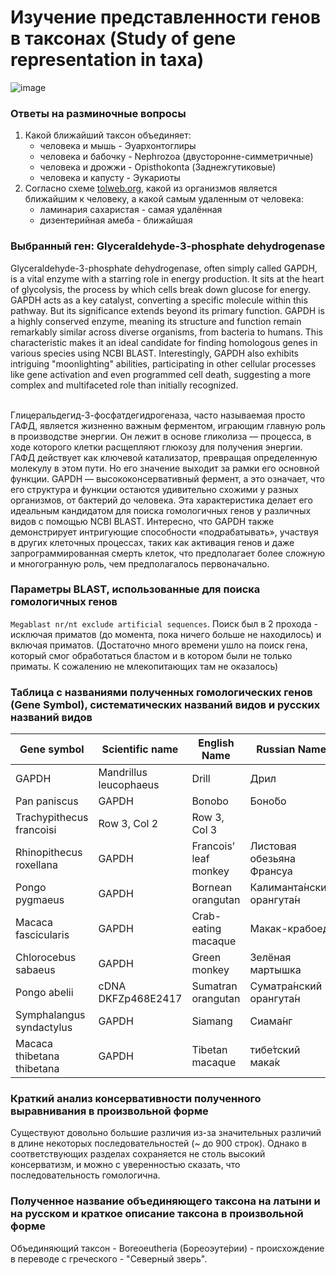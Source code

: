# Изучение представленности генов в таксонах (Study of gene representation in taxa)
![image](https://github.com/benmasud/nsu-bio-informatics-1/assets/69720999/fc6f04b2-4c92-4755-bd19-8d1e7bb044c4)

### Ответы на разминочные вопросы
1. Какой ближайший таксон объединяет:
   - человека и мышь - Эуархонтоглиры
   - человека и бабочку - Nephrozoa (двусторонне-симметричные)
   - человека и дрожжи - Opisthokonta (Заднежгутиковые)
   - человека и капусту - Эукариоты
2. Согласно схеме [tolweb.org](http://tolweb.org/Eukaryotes/3), какой из организмов является ближайшим к человеку, а какой самым удаленным от человека:
   - ламинария сахаристая - самая удалённая
   - дизентерийная амеба - ближайшая

### Выбранный ген: Glyceraldehyde-3-phosphate dehydrogenase
Glyceraldehyde-3-phosphate dehydrogenase, often simply called GAPDH, is a vital enzyme with a starring role in energy production. It sits at the heart of glycolysis, the process by which cells break down glucose for energy. GAPDH acts as a key catalyst, converting a specific molecule within this pathway. But its significance extends beyond its primary function. GAPDH is a highly conserved enzyme, meaning its structure and function remain remarkably similar across diverse organisms, from bacteria to humans. This characteristic makes it an ideal candidate for finding homologous genes in various species using NCBI BLAST. Interestingly, GAPDH also exhibits intriguing "moonlighting" abilities, participating in other cellular processes like gene activation and even programmed cell death, suggesting a more complex and multifaceted role than initially recognized.

<br>
Глицеральдегид-3-фосфатдегидрогеназа, часто называемая просто ГАФД, является жизненно важным ферментом, играющим главную роль в производстве энергии. Он лежит в основе гликолиза — процесса, в ходе которого клетки расщепляют глюкозу для получения энергии. ГАФД действует как ключевой катализатор, превращая определенную молекулу в этом пути. Но его значение выходит за рамки его основной функции. GAPDH — высококонсервативный фермент, а это означает, что его структура и функции остаются удивительно схожими у разных организмов, от бактерий до человека. Эта характеристика делает его идеальным кандидатом для поиска гомологичных генов у различных видов с помощью NCBI BLAST. Интересно, что GAPDH также демонстрирует интригующие способности «подрабатывать», участвуя в других клеточных процессах, таких как активация генов и даже запрограммированная смерть клеток, что предполагает более сложную и многогранную роль, чем предполагалось первоначально.


### Параметры BLAST, использованные для поиска гомологичных генов
`Megablast nr/nt exclude artificial sequences`. Поиск был в 2 прохода - исключая приматов (до момента, пока ничего больше не находилось) и включая приматов.
(Достаточно много времени ушло на поиск гена, который смог обработаться бластом и в котором были не только приматы. К сожалению не млекопитающих там не оказалось)

### Таблица с названиями полученных гомологических генов (Gene Symbol), систематических названий видов и русских названий видов

<table>
  <thead>
    <tr>
      <th>Gene symbol</th>
      <th>Scientific name</th>
      <th>English Name</th>
      <th>Russian Name</th>
      <th>Query Cover</th>
      <th>Total Score</th>
    </tr>
  </thead>
  <tbody>
    <tr>
      <td>GAPDH</td>
      <td>Mandrillus leucophaeus </td>
      <td>Drill</td>
      <td>Дрил </td>
      <td>60%</td>
      <td>3628</td>
    </tr>
    <tr>
      <td>Pan paniscus</td>
      <td>GAPDH</td>
      <td>Bonobo </td>
      <td>Боно́бо</td>
      <td>36%</td>
      <td>2614</td>
    </tr>
    <tr>
      <td>Trachypithecus francoisi </td>
      <td>Row 3, Col 2</td>
      <td>Row 3, Col 3</td>
    </tr>
    <tr>
      <td>Rhinopithecus roxellana </td>
      <td>GAPDH</td>
      <td>Francois’ leaf monkey</td>
      <td>Листовая обезьяна Франсуа</td>
      <td>32%</td>
      <td>2205</td>
    </tr>
    <tr>
      <td>Pongo pygmaeus</td>
      <td>GAPDH</td>
      <td>Bornean orangutan</td>
      <td>Калиманта́нский орангута́н</td>
      <td>32%</td>
      <td>2272</td>
    </tr>
    <tr>
      <td>Macaca fascicularis </td>
      <td>GAPDH</td>
      <td>Crab-eating macaque</td>
      <td>Макак-крабоед</td>
      <td>34%</td>
      <td>2258</td>
    </tr>
    <tr>
      <td>Chlorocebus sabaeus </td>
      <td>GAPDH</td>
      <td>Green monkey</td>
      <td>Зелёная мартышка</td>
      <td>32%</td>
      <td>2187</td>
    </tr>
    <tr>
      <td>Pongo abelii  </td>
      <td>cDNA DKFZp468E2417 </td>
      <td>Sumatran orangutan</td>
      <td>Суматра́нский орангута́н </td>
      <td>32%</td>
      <td>2266</td>
    </tr>
    <tr>
      <td>Symphalangus syndactylus </td>
      <td>GAPDH</td>
      <td>Siamang</td>
      <td>Сиама́нг </td>
      <td>32%</td>
      <td>2273</td>
    </tr>
    <tr>
      <td>Macaca thibetana thibetana </td>
      <td>GAPDH</td>
      <td>Tibetan macaque</td>
      <td>тибе́тский мака́к</td>
      <td>34%</td>
      <td>2252</td>
    </tr>
  </tbody>
</table>

### Краткий анализ консервативности полученного выравнивания в произвольной форме
Существуют довольно большие различия из-за значительных различий в длине некоторых последовательностей (~ до 900 строк). Однако в соответствующих разделах сохраняется не столь высокий консерватизм, и можно с уверенностью сказать, что последовательность гомологична.
### Полученное название объединяющего таксона на латыни и на русском и краткое описание таксона в произвольной форме
Объединяющий таксон - Boreoeutheria (Бореоэуте́рии) - происхождение в переводе с греческого - "Северный зверь".
